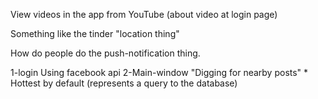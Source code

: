 View videos in the app from YouTube (about video at login page)


Something like the tinder "location thing"

How do people do the push-notification thing.


1-login Using facebook api
2-Main-window "Digging for nearby posts"
	* Hottest by default (represents a query to the database)

